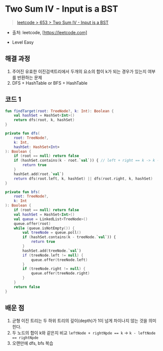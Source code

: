 # Two Sum IV - Input is a BST

> [leetcode > 653 > Two Sum IV - Input is a BST](https://leetcode.com/problems/two-sum-iv-input-is-a-bst)
- 출처: leetcode, [https://leetcode.com]

- Level Easy

## 해결 과정

1. 주어진 유효한 이진검색트리에서 두개의 요소의 합이 k가 되는 경우가 있는지 여부를 반환하는 문제
2. DFS + HashTable or BFS + HashTable

## 코드 1

```kotlin
fun findTarget(root: TreeNode?, k: Int): Boolean {
    val hashSet = HashSet<Int>()
    return dfs(root, k, hashSet)
}

private fun dfs(
    root: TreeNode?,
    k: Int,
    hashSet: HashSet<Int>
): Boolean {
    if (root == null) return false
    if (hashSet.contains(k - root.`val`)) { // left + right == k -> k - left == right
        return true
    }
    hashSet.add(root.`val`)
    return dfs(root.left, k, hashSet) || dfs(root.right, k, hashSet)
}

private fun bfs(
    root: TreeNode?,
    k: Int
): Boolean {
    if (root == null) return false
    val hashSet = HashSet<Int>()
    val queue = LinkedList<TreeNode>()
    queue.offer(root)
    while (queue.isNotEmpty()) {
        val treeNode = queue.poll()
        if (hashSet.contains(k - treeNode.`val`)) {
            return true
        }
        hashSet.add(treeNode.`val`)
        if (treeNode.left != null) {
            queue.offer(treeNode.left)
        }
        if (treeNode.right != null) {
            queue.offer(treeNode.right)
        }
    }
    return false
}
```

## 배운 점
1. 균형 이진 트리는 두 하위 트리의 깊이(depth)가 1이 넘게 차이나지 않는 것을 의미힌다.
2. 두 노드의 합이 k와 같은지 비교 `leftNode + rightNpde == k` -> `k - leftNode == rightNpde`
3. 오랜만에 dfs, bfs 복습


